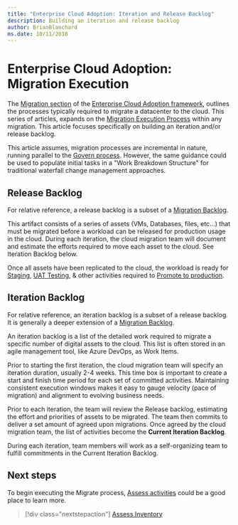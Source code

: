 ```yaml
---
title: "Enterprise Cloud Adoption: Iteration and Release Backlog"
description: Building an iteration and release backlog
author: BrianBlanchard
ms.date: 10/11/2018
---
```


# Enterprise Cloud Adoption: Migration Execution

The [Migration section](../overview.md) of the [Enterprise Cloud Adoption framework](../../overview.md), outlines the processes typically required to migrate a datacenter to the cloud. This series of articles, expands on the [Migration Execution Process](overview.md) within any migration. This article focuses specifically on building an iteration and/or release backlog.
  
This article assumes, migration processes are incremental in nature, running parallel to the [Govern process](../govern/overview.md). However, the same guidance could be used to populate initial tasks in a "Work Breakdown Structure" for traditional waterfall change management approaches.

## Release Backlog

For relative reference, a release backlog is a subset of a [Migration Backlog](../plan/migration-backlog.md).

This artifact consists of a series of assets (VMs, Databases, files, etc...) that must be migrated before a workload can be released for production usage in the cloud. During each iteration, the cloud migration team will document and estimate the efforts required to move each asset to the cloud. See Iteration Backlog below.

Once all assets have been replicated to the cloud, the workload is ready for [Staging](stage.md), [UAT Testing](uat-test.md), & other activities required to [Promote to production](promote.md).

## Iteration Backlog

For relative reference, an iteration backlog is a subset of a release backlog. It is generally a deeper extension of a [Migration Backlog](../plan/migration-backlog.md).

An iteration backlog is a list of the detailed work required to migrate a specific number of digital assets to the cloud. This list is often stored in an agile management tool, like Azure DevOps, as Work Items.

Prior to starting the first iteration, the cloud migration team will specify an iteration duration, usually 2-4 weeks. This time box is important to create a start and finish time period for each set of committed activities. Maintaining consistent execution windows makes it easy to gauge velocity (pace of migration) and alignment to evolving business needs.

Prior to each iteration, the team will review the Release backlog, estimating the effort and priorities of assets to be migrated. The team then commits to deliver a set amount of agreed upon migrations. Once agreed by the cloud migration team, the list of activities become the **Current Iteration Backlog**.

During each iteration, team members will work as a self-organizing team to fulfill commitments in the Current Iteration Backlog.

## Next steps

To begin executing the Migrate process, [Assess activities](assess.md) could be a good place to learn more.

> [!div class="nextstepaction"]
> [Assess Inventory](assess.md)